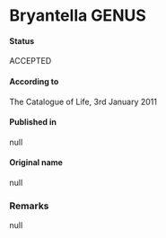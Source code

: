 # Bryantella GENUS

#### Status
ACCEPTED

#### According to
The Catalogue of Life, 3rd January 2011

#### Published in
null

#### Original name
null

### Remarks
null